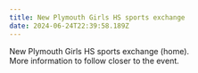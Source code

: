 ```yaml
---
title: New Plymouth Girls HS sports exchange
date: 2024-06-24T22:39:58.189Z
---
```

New Plymouth Girls HS sports exchange (home).  
More information to follow closer to the event.

